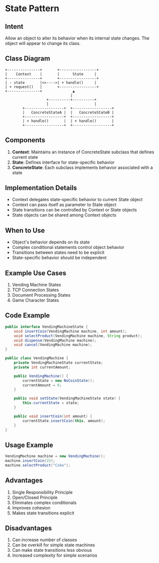 # State Pattern

## Intent
Allow an object to alter its behavior when its internal state changes. The object will appear to change its class.

## Class Diagram
```
+---------------+       +-----------------+
|    Context    |       |      State     |
+---------------+       +-----------------+
| - state       |<>---->| + handle()     |
| + request()   |       +-----------------+
+---------------+              ▲
                              |
                   +----------+----------+
                   |                     |
        +------------------+  +------------------+
        |   ConcreteStateA |  |   ConcreteStateB |
        +------------------+  +------------------+
        | + handle()       |  | + handle()       |
        +------------------+  +------------------+
```

## Components
1. **Context**: Maintains an instance of ConcreteState subclass that defines current state
2. **State**: Defines interface for state-specific behavior
3. **ConcreteState**: Each subclass implements behavior associated with a state

## Implementation Details
- Context delegates state-specific behavior to current State object
- Context can pass itself as parameter to State object
- State transitions can be controlled by Context or State objects
- State objects can be shared among Context objects

## When to Use
- Object's behavior depends on its state
- Complex conditional statements control object behavior
- Transitions between states need to be explicit
- State-specific behavior should be independent

## Example Use Cases
1. Vending Machine States
2. TCP Connection States
3. Document Processing States
4. Game Character States

## Code Example
```java
public interface VendingMachineState {
    void insertCoin(VendingMachine machine, int amount);
    void selectProduct(VendingMachine machine, String product);
    void dispense(VendingMachine machine);
    void cancel(VendingMachine machine);
}

public class VendingMachine {
    private VendingMachineState currentState;
    private int currentAmount;

    public VendingMachine() {
        currentState = new NoCoinState();
        currentAmount = 0;
    }

    public void setState(VendingMachineState state) {
        this.currentState = state;
    }

    public void insertCoin(int amount) {
        currentState.insertCoin(this, amount);
    }
}
```

## Usage Example
```java
VendingMachine machine = new VendingMachine();
machine.insertCoin(25);
machine.selectProduct("Coke");
```

## Advantages
1. Single Responsibility Principle
2. Open/Closed Principle
3. Eliminates complex conditionals
4. Improves cohesion
5. Makes state transitions explicit

## Disadvantages
1. Can increase number of classes
2. Can be overkill for simple state machines
3. Can make state transitions less obvious
4. Increased complexity for simple scenarios

